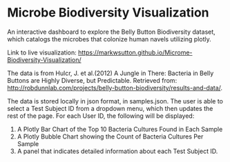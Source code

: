 # Microbe Biodiversity Visualization
An interactive dashboard to explore the Belly Button Biodiversity dataset, which catalogs the microbes that colonize human navels utilizing plotly.

Link to live visualization: https://markwsutton.github.io/Microme-Biodiversity-Visualization/

The data is from Hulcr, J. et al.(2012) A Jungle in There: Bacteria in Belly Buttons are Highly Diverse, but Predictable. Retrieved from: http://robdunnlab.com/projects/belly-button-biodiversity/results-and-data/.

The data is stored locally in json format, in samples.json. The user is able to select a Test Subject ID from a dropdown menu, which then updates the rest of the page. For each User ID, the following will be displayed:
1. A Plotly Bar Chart of the Top 10 Bacteria Cultures Found in Each Sample
2. A Plotly Bubble Chart showing the Count of Bacteria Cultures Per Sample
3. A panel that indicates detailed information about each Test Subject ID.


